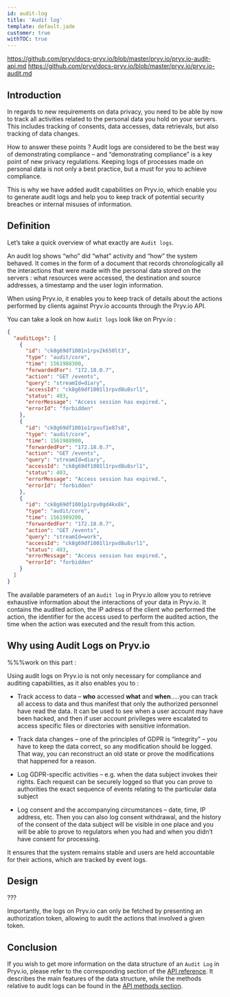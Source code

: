 ```yaml
---
id: audit-log
title: 'Audit log'
template: default.jade
customer: true
withTOC: true
---
```


https://github.com/pryv/docs-pryv.io/blob/master/pryv.io/pryv.io-audit-api.md
https://github.com/pryv/docs-pryv.io/blob/master/pryv.io/pryv.io-audit.md


## Introduction

In regards to new requirements on data privacy, you need to be able by now to track all activities related to the personal data you hold on your servers. This includes tracking of consents, data accesses, data retrievals, but also tracking of data changes. 

How to answer these points ? 
Audit logs are considered to be the best way of demonstrating compliance – and “demonstrating compliance” is a key point of new privacy regulations. Keeping logs of processes made on personal data is not only a best practice, but a must for you to achieve compliance.

This is why we have added audit capabilities on Pryv.io, which enable you to generate audit logs and help you to keep track of potential security breaches or internal misuses of information.


## Definition

Let’s take a quick overview of what exactly are `Audit logs`.

An audit log shows “who” did “what” activity and “how” the system behaved. It comes in the form of a document that records chronologically all the interactions that were made with the personal data stored on the servers : what resources were accessed, the destination and source addresses, a timestamp and the user login information.

When using Pryv.io, it enables you to keep track of details about the actions performed by clients against Pryv.io accounts through the Pryv.io API. 

You can take a look on how `Audit logs` look like on Pryv.io :

```json
{
  "auditLogs": [
    {
      "id": "ck8g69df1001n1rpv2k650lt3",
      "type": "audit/core",
      "time": 1561988300,
      "forwardedFor": "172.18.0.7",
      "action": "GET /events",
      "query": "streamId=diary",
      "accessId": "ck8g69df1001l1rpvd8u8srl1",
      "status": 403,
      "errorMessage": "Access session has expired.",
      "errorId": "forbidden"
    },
    {
      "id": "ck8g69df1001o1rpvuf1e87s8",
      "type": "audit/core",
      "time": 1561988900,
      "forwardedFor": "172.18.0.7",
      "action": "GET /events",
      "query": "streamId=diary",
      "accessId": "ck8g69df1001l1rpvd8u8srl1",
      "status": 403,
      "errorMessage": "Access session has expired.",
      "errorId": "forbidden"
    },
    {
      "id": "ck8g69df1001p1rpv0gd4kx8k",
      "type": "audit/core",
      "time": 1561989200,
      "forwardedFor": "172.18.0.7",
      "action": "GET /events",
      "query": "streamId=work",
      "accessId": "ck8g69df1001l1rpvd8u8srl1",
      "status": 403,
      "errorMessage": "Access session has expired.",
      "errorId": "forbidden"
    }
  ]
}
```

The available parameters of an `Audit log` in Pryv.io allow you to retrieve exhaustive information about the interactions of your data in Pryv.io. 
It contains the audited action, the IP adress of the client who performed the action, the identifier for the access used to perform the audited action, the time when the action was executed and the result from this action.


## Why using Audit Logs on Pryv.io

%%%work on this part :

Using audit logs on Pryv.io is not only necessary for compliance and auditing capabilities, as it also enables you to :

- Track access to data – **who** accessed **what** and **when**.....you can track all access to data and thus manifest that only the authorized personnel have read the data. 
It can be used to see when a user account may have been hacked, and then if user account privileges were escalated to access specific files or directories with sensitive information. 

- Track data changes – one of the principles of GDPR is “integrity” – you have to keep the data correct, so any modification should be logged. That way, you can reconstruct an old state or prove the modifications that happened for a reason. 
- Log GDPR-specific activities – e.g. when the data subject invokes their rights. Each request can be securely logged so that you can prove to authorities the exact sequence of events relating to the particular data subject

- Log consent and the accompanying circumstances – date, time, IP address, etc. Then you can also log consent withdrawal, and the history of the consent of the data subject will be visible in one place and you will be able to prove to regulators when you had and when you didn’t have consent for processing.


It ensures that the system remains stable and users are held accountable for their actions, which are tracked by event logs. 


## Design

???

Importantly, the logs on Pryv.io can only be fetched by presenting an authorization token, allowing to audit the actions that involved a given token.

## Conclusion

If you wish to get more information on the data structure of an `Audit Log` in Pryv.io, please refer to the corresponding section of the [API reference](/reference/#audit-log). 
It describes the main features of the data structure, while the methods relative to audit logs can be found in the [API methods section](/reference/#audit).


